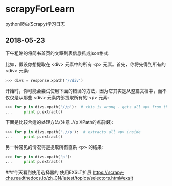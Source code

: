 # scrapyForLearn
python爬虫(Scrapy)学习日志


## 2018-05-23
下午粗略的将简书首页的文章列表信息抓成json格式

比如，假设你想提取在 \<div> 元素中的所有 \<p> 元素。首先，你将先得到所有的 \<div> 元素:

``` python
>>> divs = response.xpath('//div') 
```
开始时，你可能会尝试使用下面的错误的方法，因为它其实是从整篇文档中，而不仅仅是从那些 \<div> 元素内部提取所有的 \<p> 元素:

``` python
>>> for p in divs.xpath('//p'):  # this is wrong - gets all <p> from the whole document
...     print p.extract() 
```
下面是比较合适的处理方法(注意 .//p XPath的点前缀):

``` python
>>> for p in divs.xpath('.//p'):  # extracts all <p> inside
...     print p.extract() 
```
另一种常见的情况将是提取所有直系 \<p> 的结果:

``` python
>>> for p in divs.xpath('p'):
...     print p.extract() 
```

###今天看到使用选择器的 使用EXSLT扩展
https://scrapy-chs.readthedocs.io/zh_CN/latest/topics/selectors.html#exslt
